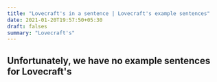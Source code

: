 ```yaml
---
title: "Lovecraft's in a sentence | Lovecraft's example sentences"
date: 2021-01-20T19:57:50+05:30
draft: falses
summary: "Lovecraft's"
---
```

## Unfortunately, we have no example sentences for Lovecraft's                 
